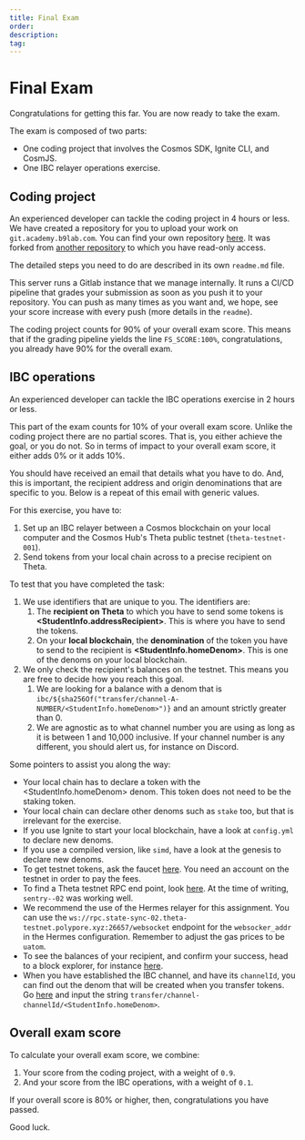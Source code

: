 ```yaml
---
title: Final Exam
order:
description: 
tag: 
---
```


# Final Exam

Congratulations for getting this far. You are now ready to take the exam.

The exam is composed of two parts:

* One coding project that involves the Cosmos SDK, Ignite CLI, and CosmJS.
* One IBC relayer operations exercise.

## Coding project

An experienced developer can tackle the coding project in 4 hours or less. We have created a repository for you to upload your work on `git.academy.b9lab.com`. You can find your own repository [here](https://git.academy.b9lab.com/ida-p2-final-exam/student-projects). It was forked from [another repository](https://git.academy.b9lab.com/ida-p2-final-exam/exam-code) to which you have read-only access.

The detailed steps you need to do are described in its own `readme.md` file.

This server runs a Gitlab instance that we manage internally. It runs a CI/CD pipeline that grades your submission as soon as you push it to your repository. You can push as many times as you want and, we hope, see your score increase with every push (more details in the `readme`). 

The coding project counts for 90% of your overall exam score. This means that if the grading pipeline yields the line `FS_SCORE:100%`, congratulations, you already have 90% for the overall exam.

## IBC operations

An experienced developer can tackle the IBC operations exercise in 2 hours or less.

This part of the exam counts for 10% of your overall exam score. Unlike the coding project there are no partial scores. That is, you either achieve the goal, or you do not. So in terms of impact to your overall exam score, it either adds 0% or it adds 10%.

You should have received an email that details what you have to do. And, this is important, the recipient address and origin denominations that are specific to you. Below is a repeat of this email with generic values.

For this exercise, you have to:

1. Set up an IBC relayer between a Cosmos blockchain on your local computer and the Cosmos Hub's Theta public testnet (`theta-testnet-001`).
2. Send tokens from your local chain across to a precise recipient on Theta.

To test that you have completed the task:

1. We use identifiers that are unique to you. The identifiers are:
   1. The **recipient on Theta** to which you have to send some tokens is **<StudentInfo.addressRecipient>**. This is where you have to send the tokens.
   2. On your **local blockchain**, the **denomination** of the token you have to send to the recipient is **<StudentInfo.homeDenom>**. This is one of the denoms on your local blockchain.
2. We only check the recipient's balances on the testnet. This means you are free to decide how you reach this goal.
   1. We are looking for a balance with a denom that is `ibc/${sha256Of("transfer/channel-A-NUMBER/<StudentInfo.homeDenom>")}` and an amount strictly greater than 0.
   2. We are agnostic as to what channel number you are using as long as it is between 1 and 10,000 inclusive. If your channel number is any different, you should alert us, for instance on Discord.

Some pointers to assist you along the way:

* Your local chain has to declare a token with the <StudentInfo.homeDenom> denom. This token does not need to be the staking token.
* Your local chain can declare other denoms such as `stake` too, but that is irrelevant for the exercise.
* If you use Ignite to start your local blockchain, have a look at `config.yml` to declare new denoms.
* If you use a compiled version, like `simd`, have a look at the genesis to declare new denoms.
* To get testnet tokens, ask the faucet [here](https://discord.com/channels/669268347736686612/953697793476821092). You need an account on the testnet in order to pay the fees.
* To find a Theta testnet RPC end point, look [here](https://github.com/cosmos/testnets/tree/master/public#endpoints). At the time of writing, `sentry--02` was working well.
* We recommend the use of the Hermes relayer for this assignment. You can use the `ws://rpc.state-sync-02.theta-testnet.polypore.xyz:26657/websocket` endpoint for the `websocker_addr` in the Hermes configuration. Remember to adjust the gas prices to be `uatom`.
* To see the balances of your recipient, and confirm your success, head to a block explorer, for instance [here](https://explorer.theta-testnet.polypore.xyz/account/<StudentInfo.addressRecipient>).
* When you have established the IBC channel, and have its `channelId`, you can find out the denom that will be created when you transfer tokens. Go [here](https://emn178.github.io/online-tools/sha256.html) and input the string `transfer/channel-channelId/<StudentInfo.homeDenom>`.

## Overall exam score

To calculate your overall exam score, we combine:

1. Your score from the coding project, with a weight of `0.9`.
2. And your score from the IBC operations, with a weight of `0.1`.

If your overall score is 80% or higher, then, congratulations you have passed.

Good luck.